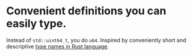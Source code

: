 # Convenient definitions you can easily type. 

Instead of `std::uint64_t`, you do `u64`. Inspired by conveniently short and descriptive [type names in Rust language](https://doc.rust-lang.org/book/ch03-02-data-types.html).